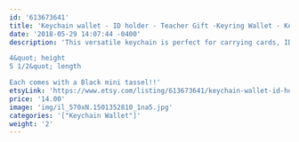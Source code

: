 ```yaml
---
id: '613673641'
title: 'Keychain wallet - ID holder - Teacher Gift -Keyring Wallet - Keychain Coin Purse - Coworker gift - Best Friend Gift'
date: '2018-05-29 14:07:44 -0400'
description: 'This versatile keychain is perfect for carrying cards, ID&#39;s and money while conveniently keeping your keys attached. Available in many super cute prints. Cotton interior and exterior. Durable and lightweight.

4&quot; height
5 1/2&quot; length

Each comes with a Black mini tassel!!'
etsyLink: 'https://www.etsy.com/listing/613673641/keychain-wallet-id-holder-teacher-gift?utm_source=synctostaticsite&utm_medium=api&utm_campaign=api'
price: '14.00'
image: 'img/il_570xN.1501352810_1na5.jpg'
categories: '["Keychain Wallet"]'
weight: '2'
---
```

